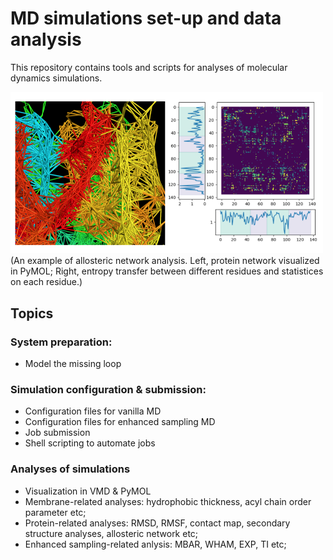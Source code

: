 # MD simulations set-up and data analysis
This repository contains tools and scripts for analyses of molecular dynamics simulations. 

<img src='./img/readme-img.png' width='500px'>
(An example of allosteric network analysis. Left, protein network visualized in PyMOL; Right, entropy transfer between different residues and statistices on each residue.)

## Topics 

### System preparation: 
- Model the missing loop 

### Simulation configuration & submission:
- Configuration files for vanilla MD
- Configuration files for enhanced sampling MD
- Job submission 
- Shell scripting to automate jobs 

### Analyses of simulations
- Visualization in VMD & PyMOL
- Membrane-related analyses: hydrophobic thickness, acyl chain order parameter etc;
- Protein-related analyses: RMSD, RMSF, contact map, secondary structure analyses, allosteric network etc;
- Enhanced sampling-related anlysis: MBAR, WHAM, EXP, TI etc; 


